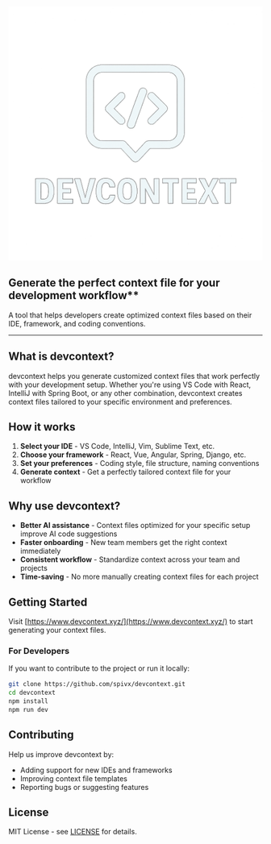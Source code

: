 ![devcontext logo](public/logo.png)

## Generate the perfect context file for your development workflow**

A tool that helps developers create optimized context files based on their IDE, framework, and coding conventions.

---

## What is devcontext?

devcontext helps you generate customized context files that work perfectly with your development setup. Whether you're using VS Code with React, IntelliJ with Spring Boot, or any other combination, devcontext creates context files tailored to your specific environment and preferences.

## How it works

1. **Select your IDE** - VS Code, IntelliJ, Vim, Sublime Text, etc.
2. **Choose your framework** - React, Vue, Angular, Spring, Django, etc.
3. **Set your preferences** - Coding style, file structure, naming conventions
4. **Generate context** - Get a perfectly tailored context file for your workflow

## Why use devcontext?

- **Better AI assistance** - Context files optimized for your specific setup improve AI code suggestions
- **Faster onboarding** - New team members get the right context immediately
- **Consistent workflow** - Standardize context across your team and projects
- **Time-saving** - No more manually creating context files for each project

## Getting Started

Visit [https://www.devcontext.xyz/](https://www.devcontext.xyz/) to start generating your context files.

### For Developers

If you want to contribute to the project or run it locally:

```bash
git clone https://github.com/spivx/devcontext.git
cd devcontext
npm install
npm run dev
```

## Contributing

Help us improve devcontext by:
- Adding support for new IDEs and frameworks
- Improving context file templates
- Reporting bugs or suggesting features

## License

MIT License - see [LICENSE](LICENSE) for details.
